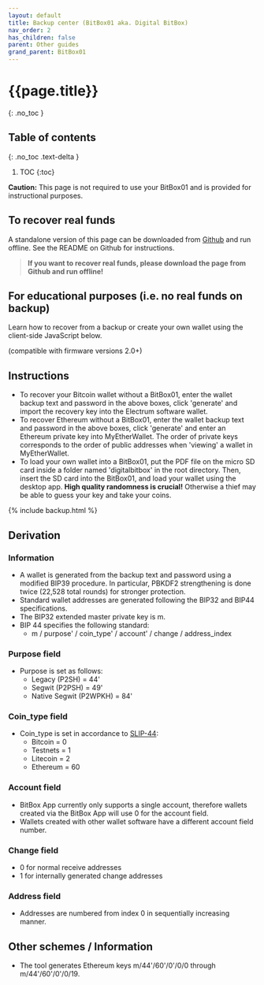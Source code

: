```yaml
---
layout: default
title: Backup center (BitBox01 aka. Digital BitBox)
nav_order: 2
has_children: false
parent: Other guides
grand_parent: BitBox01
---
```

# {{page.title}}
{: .no_toc }

## Table of contents
{: .no_toc .text-delta }

1. TOC
{:toc}

**Caution:** This page is not required to use your BitBox01 and is provided for instructional purposes.
## To recover real funds
A standalone version of this page can be downloaded from [Github](https://github.com/digitalbitbox/html_backup) and run offline. See the README on Github for instructions.

> **If you want to recover real funds, please download the page from Github and run offline!**


## For educational purposes (i.e. no real funds on backup)
Learn how to recover from a backup or create your own wallet using the client-side JavaScript below.

(compatible with firmware versions 2.0+)

## Instructions
* To recover your Bitcoin wallet without a BitBox01, enter the wallet backup text and password in the above boxes, click 'generate' and import the recovery key into the Electrum software wallet.
* To recover Ethereum without a BitBox01, enter the wallet backup text and password in the above boxes, click 'generate' and enter an Ethereum private key into MyEtherWallet.
The order of private keys corresponds to the order of public addresses when 'viewing' a wallet in MyEtherWallet.
* To load your own wallet into a BitBox01, put the PDF file
on the micro SD card inside a folder named 'digitalbitbox' in the root directory.
Then, insert the SD card into the BitBox01, and load your wallet using the desktop app.
**High quality randomness is crucial!**
Otherwise a thief may be able to guess your key and take your coins.

{% include backup.html %}


## Derivation
### Information
* A wallet is generated from the backup text and password using a modified BIP39 procedure.
In particular, PBKDF2 strengthening is done twice (22,528 total rounds) for stronger protection.
* Standard wallet addresses are generated following the BIP32 and BIP44 specifications.
* The BIP32 extended master private key is m.
* BIP 44 specifies the following standard:
    * m / purpose' / coin_type' / account' / change / address_index

### Purpose field
* Purpose is set as follows:
    * Legacy (P2SH) = 44'
    * Segwit (P2PSH) = 49'
    * Native Segwit (P2WPKH) = 84'

### Coin_type field
* Coin_type is set in accordance to [SLIP-44](https://github.com/satoshilabs/slips/blob/master/slip-0044.md):
    * Bitcoin = 0
    * Testnets = 1
    * Litecoin = 2
    * Ethereum = 60

### Account field
* BitBox App currently only supports a single account, therefore wallets created via the BitBox App will use 0 for the account field.
* Wallets created with other wallet software have a different account field number.

### Change field
* 0 for normal receive addresses
* 1 for internally generated change addresses

### Address field
* Addresses are numbered from index 0 in sequentially increasing manner.

## Other schemes / Information
* The tool generates Ethereum keys m/44'/60'/0'/0/0 through m/44'/60'/0'/0/19.
